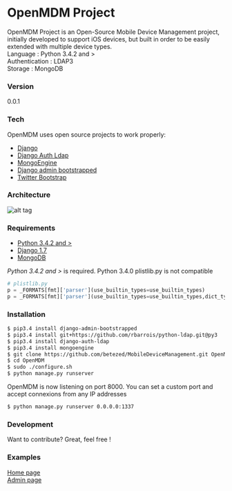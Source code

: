 # OpenMDM Project

OpenMDM Project is an Open-Source Mobile Device Management project, initially developed to support iOS devices, but built in order to be easily extended with multiple device types.  
Language : Python 3.4.2 and >  
Authentication : LDAP3  
Storage : MongoDB  

### Version

0.0.1

### Tech

OpenMDM uses open source projects to work properly:

* [Django](https://www.djangoproject.com/)  
* [Django Auth Ldap](https://pypi.python.org/pypi/django-auth-ldap/1.2.5)
* [MongoEngine](https://pypi.python.org/pypi/mongoengine/0.8.7)
* [Django admin bootstrapped](https://pypi.python.org/pypi/django-admin-bootstrapped/)
* [Twitter Bootstrap](http://twitter.github.com/bootstrap/)  

### Architecture

![alt tag](http://hackndo.com/archi.jpg) 

### Requirements

* [Python 3.4.2 and >](https://www.python.org/downloads/release/python-343/)
* [Django 1.7](https://docs.djangoproject.com/fr/1.7/topics/install/)
* [MongoDB](https://www.mongodb.org/)  

_Python 3.4.2 and >_ is required. Python 3.4.0 plistlib.py is not compatible
```python
# plistlib.py
p = _FORMATS[fmt]['parser'](use_builtin_types=use_builtin_types)                      # 3.4.0 -> Error
p = _FORMATS[fmt]['parser'](use_builtin_types=use_builtin_types,dict_type=dict_type)  # 3.4.2 -> Success
```

### Installation


```sh
$ pip3.4 install django-admin-bootstrapped
$ pip3.4 install git+https://github.com/rbarrois/python-ldap.git@py3
$ pip3.4 install django-auth-ldap
$ pip3.4 install mongoengine
$ git clone https://github.com/betezed/MobileDeviceManagement.git OpenMDM
$ cd OpenMDM
$ sudo ./configure.sh
$ python manage.py runserver
```
OpenMDM is now listening on port 8000.
You can set a custom port and accept connexions from any IP addresses

```sh
$ python manage.py runserver 0.0.0.0:1337
```


### Development

Want to contribute? Great, feel free !


### Examples

[Home page](http://hackndo.com:8000)  
[Admin page](http://hackndo.com:8000/admin/)

